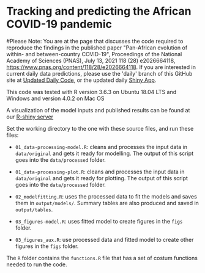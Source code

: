 # Tracking and predicting the African COVID-19 pandemic

#Please Note: You are at the page that discusses the code required to reproduce the findings in the published paper "Pan-African evolution of within- and between-country COVID-19", Proceedings of the National Academy of Sciences (PNAS), July 13, 2021 118 (28) e2026664118, https://www.pnas.org/content/118/28/e2026664118. If you are interested in current daily data predictions, please use the 'daily' branch of this GitHub site at [Updated Daily Code](https://github.com/Schiff-Lab/COVID19-HHH4-Africa/tree/daily), or the updated daily [Shiny App](http://146.186.149.88:3838/current/COVID19-HHH4-Africa/).

This code was tested with R version 3.6.3 on Ubuntu 18.04 LTS and Windows and version 4.0.2 on Mac OS

A visualization of the model inputs and published results can be found at our [R-shiny server](http://146.186.149.88:3838/COVID19-HHH4-Africa/)

Set the working directory to the one with these source files, and run these files:

- `01_data-processing-model.R`: cleans and processes the input data in `data/original` and gets it ready for modelling. The output of this script goes into the `data/processed` folder.

- `01_data-processing-plot.R`: cleans and processes the input data in `data/original` and gets it ready for plotting. The output of this script goes into the `data/processed` folder.

- `02_modelfitting.R`: uses the processed data to fit the models and saves them in `output/models/`. Summary tables are also produced and saved in `output/tables`.

- `03_figures-model.R`: uses fitted model to create figures in the `figs` folder.

- `03_figures_aux.R`: use processed data and fitted model to create other figures in the `figs` folder.

The `R` folder contains the `functions.R` file that has a set of costum functions needed to run the code.


